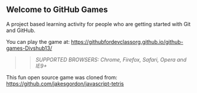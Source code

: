 ## Welcome to GitHub Games

A project based learning activity for people who are getting started with Git and GitHub.

You can play the game at: https://githubfordevclassorg.github.io/github-games-Divshub13/

>> _*SUPPORTED BROWSERS*: Chrome, Firefox, Safari, Opera and IE9+_

This fun open source game was cloned from: https://github.com/jakesgordon/javascript-tetris
